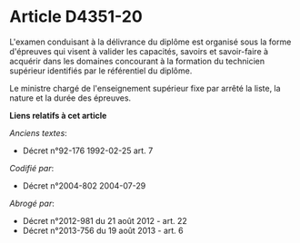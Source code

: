 # Article D4351-20

L'examen conduisant à la délivrance du diplôme est organisé sous la forme d'épreuves qui visent à valider les capacités,
savoirs et savoir-faire à acquérir dans les domaines concourant à la formation du technicien supérieur identifiés par le
référentiel du diplôme.

Le ministre chargé de l'enseignement supérieur fixe par arrêté la liste, la nature et la durée des épreuves.

**Liens relatifs à cet article**

_Anciens textes_:

  - Décret n°92-176 1992-02-25 art. 7

_Codifié par_:

  - Décret n°2004-802 2004-07-29

_Abrogé par_:

  - Décret n°2012-981 du 21 août 2012 - art. 22
  - Décret n°2013-756 du 19 août 2013 - art. 6
